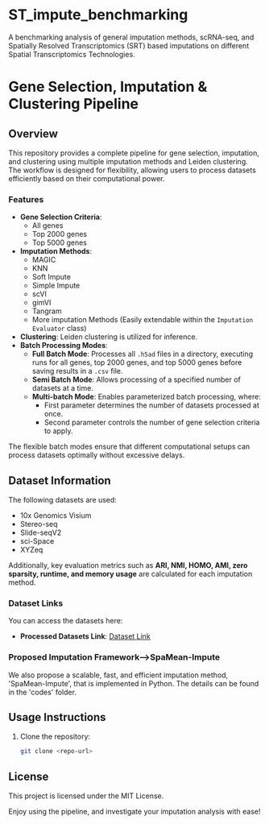 # ST_impute_benchmarking
 A benchmarking analysis of general imputation methods, scRNA-seq, and Spatially Resolved Transcriptomics (SRT) based imputations on different Spatial Transcriptomics Technologies.

# Gene Selection, Imputation & Clustering Pipeline

## Overview
This repository provides a complete pipeline for gene selection, imputation, and clustering using multiple imputation methods and Leiden clustering. The workflow is designed for flexibility, allowing users to process datasets efficiently based on their computational power.

### Features
- **Gene Selection Criteria**: 
  - All genes
  - Top 2000 genes
  - Top 5000 genes
- **Imputation Methods**:
  - MAGIC
  - KNN
  - Soft Impute
  - Simple Impute
  - scVI
  - gimVI
  - Tangram
  - More imputation Methods (Easily extendable within the `Imputation Evaluator` class)
- **Clustering**: Leiden clustering is utilized for inference.
- **Batch Processing Modes**:
  - **Full Batch Mode**: Processes all `.h5ad` files in a directory, executing runs for all genes, top 2000 genes, and top 5000 genes before saving results in a `.csv` file.
  - **Semi Batch Mode**: Allows processing of a specified number of datasets at a time.
  - **Multi-batch Mode**: Enables parameterized batch processing, where:
    - First parameter determines the number of datasets processed at once.
    - Second parameter controls the number of gene selection criteria to apply.

The flexible batch modes ensure that different computational setups can process datasets optimally without excessive delays.

## Dataset Information
The following datasets are used:
- 10x Genomics Visium
- Stereo-seq
- Slide-seqV2
- sci-Space
- XYZeq

Additionally, key evaluation metrics such as **ARI, NMI, HOMO, AMI, zero sparsity, runtime, and memory usage** are calculated for each imputation method.

### Dataset Links
You can access the datasets here:
- **Processed Datasets Link**: [Dataset Link](https://drive.google.com/drive/folders/1mNmJe9xVNpLtMlJGBOsdc9aJEleVhr36?usp=sharing)

### Proposed Imputation Framework-->SpaMean-Impute
We also propose a scalable, fast, and efficient imputation method, 'SpaMean-Impute', that is implemented in Python. The details can be found in the 'codes' folder.

## Usage Instructions
1. Clone the repository:
   ```sh
   git clone <repo-url>

## License
This project is licensed under the MIT License.

Enjoy using the pipeline, and investigate your imputation analysis with ease!
